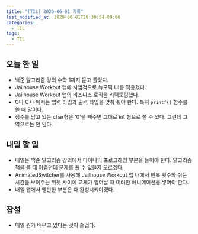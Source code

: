 ```yaml
---
title: "(TIL) 2020-06-01 기록"
last_modified_at: 2020-06-01T20:30:54+09:00
categories:
  - TIL
tags:
  - TIL
---
```


## 오늘 한 일
- 백준 알고리즘 강의 수학 1까지 듣고 풀었다.
- Jailhouse Workout 앱에 시범적으로 뉴모픽 UI를 적용했다.
- Jailhouse Workout 앱의 비즈니스 로직을 리팩토링했다.
- C나 C++에서는 입력 타입과 출력 타입을 맞춰 줘야 한다. 특히 ```printf()``` 함수를 쓸 때 말이다.
- 정수를 담고 있는 char형은 '0'을 빼주면 그대로 int 형으로 쓸 수 있다. 그런데 그 역으로는 안 된다.

## 내일 할 일
- 내일은 백준 알고리즘 강의에서 다이나믹 프로그래밍 부분을 들어야 한다. 알고리즘 책을 볼 때 어렵던데 문제를 풀 수 있을지 모르겠다.
- AnimatedSwitcher를 사용해 Jailhouse Workout 앱 내에서 반복 횟수와 쉬는 시간을 보여주는 위젯 사이에 교체가 일어날 때 미려한 애니메이션을 넣어야 한다.
- 내일 앱에서 웬만한 부분은 다 완성시켜야겠다.

## 잡설
- 매일 뭔가 배우고 있다는 것이 즐겁다.